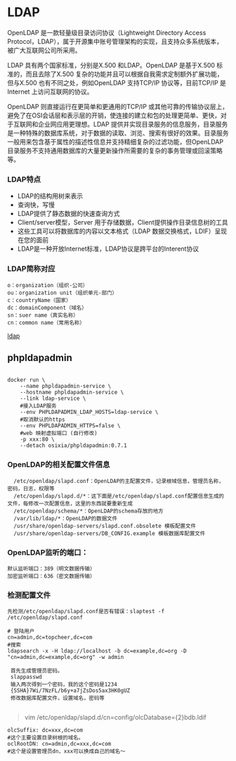 # LDAP

OpenLDAP 是一款轻量级目录访问协议（Lightweight Directory Access Protocol，LDAP），属于开源集中账号管理架构的实现，且支持众多系统版本，被广大互联网公司所采用。

LDAP 具有两个国家标准，分别是X.500 和LDAP。OpenLDAP 是基于X.500 标准的，而且去除了X.500 复杂的功能并且可以根据自我需求定制额外扩展功能，但与X.500 也有不同之处，例如OpenLDAP 支持TCP/IP 协议等，目前TCP/IP 是Internet 上访问互联网的协议。

OpenLDAP 则直接运行在更简单和更通用的TCP/IP 或其他可靠的传输协议层上，避免了在OSI会话层和表示层的开销，使连接的建立和包的处理更简单、更快，对于互联网和企业网应用更理想。LDAP 提供并实现目录服务的信息服务，目录服务是一种特殊的数据库系统，对于数据的读取、浏览、搜索有很好的效果。目录服务一般用来包含基于属性的描述性信息并支持精细复杂的过滤功能，但OpenLDAP 目录服务不支持通用数据库的大量更新操作所需要的复杂的事务管理或回滚策略等。




### LDAP特点

* LDAP的结构用树来表示
* 查询快，写慢
* LDAP提供了静态数据的快速查询方式
* Client/server模型，Server 用于存储数据，Client提供操作目录信息树的工具
* 这些工具可以将数据库的内容以文本格式（LDAP 数据交换格式，LDIF）呈现在您的面前
* LDAP是一种开放Internet标准，LDAP协议是跨平台的Interent协议


### LDAP简称对应

```
o：organization（组织-公司）
ou：organization unit（组织单元-部门）
c：countryName（国家）
dc：domainComponent（域名）
sn：suer name（真实名称）
cn：common name（常用名称）
```

[ldap](https://www.cnblogs.com/linuxws/p/9085641.html)
## phpldapadmin

```

docker run \
    --name phpldapadmin-service \
    --hostname phpldapadmin-service \
    --link ldap-service \
    #接入LDAP服务
    --env PHPLDAPADMIN_LDAP_HOSTS=ldap-service \
    #取消默认的https
    --env PHPLDAPADMIN_HTTPS=false \
    #web 映射虚拟端口 (自行修改)
    -p xxx:80 \
    --detach osixia/phpldapadmin:0.7.1
```


### OpenLDAP的相关配置文件信息

```
  /etc/openldap/slapd.conf：OpenLDAP的主配置文件，记录根域信息，管理员名称，密码，日志，权限等
  /etc/openldap/slapd.d/*：这下面是/etc/openldap/slapd.conf配置信息生成的文件，每修改一次配置信息，这里的东西就要重新生成
  /etc/openldap/schema/*：OpenLDAP的schema存放的地方
  /var/lib/ldap/*：OpenLDAP的数据文件
  /usr/share/openldap-servers/slapd.conf.obsolete 模板配置文件
  /usr/share/openldap-servers/DB_CONFIG.example 模板数据库配置文件
```

### OpenLDAP监听的端口：
 ```
默认监听端口：389（明文数据传输）
加密监听端口：636（密文数据传输）
```      
### 检测配置文件

```
先检测/etc/openldap/slapd.conf是否有错误：slaptest -f /etc/openldap/slapd.conf
```
      
```
# 登陆用户
cn=admin,dc=topcheer,dc=com
#搜索
ldapsearch -x -H ldap://localhost -b dc=example,dc=org -D "cn=admin,dc=example,dc=org" -w admin
```

```
 首先生成管理员密码。
 slappasswd
 输入两次得到一个密码，我的这个密码是1234
 {SSHA}7Wi/7NzFL/b6y+a7jZsDos5ax3HK0gUZ
 修改数据库配置文件，设置域名，密码等
 
 ```
 > vim /etc/openldap/slapd.d/cn=config/olcDatabase={2}bdb.ldif
 
 ```
 olcSuffix: dc=xxx,dc=com
 #这个主要设置目录树根的域名。
 oclRootDN: cn=admin,dc=xxx,dc=com
 #这个是设置管理员dn，xxx可以换成自己的域名～
```
